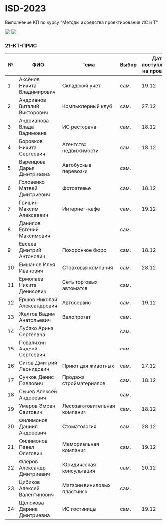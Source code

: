 # ISD-2023
Выполнение КП по курсу "Методы и средства проектирования ИС и Т"

<img src="https://img.shields.io/github/commit-activity/m/nntu-cs/ISD-2023?color=lime&style=for-the-badge">
<img src="https://img.shields.io/github/last-commit/nntu-cs/ISD-2023?color=darkgreen&style=for-the-badge">

### 21-КТ-ПРИС

|№   |  ФИО   | Тема | Выбор | Дата поступления на проверку | Оценка |
| -- | ------ | ---- | ----- | ---------------------------- | ------ |
| 1 | Аксёнов Никита Владимирович | Складской учет | сам. | 19.12 | 5 |
| 2 | Андрианов Виталий Викторович | Компьютерный клуб | сам. | 27.12 |  |
| 3 | Андрианова Влада Вадимовна  | ИС ресторана | сам. | 18.12 | 5 |
| 4 | Боровков Никита Сергеевич | Агентство недвижимости | сам. | 18.12 | 5 |
| 5 | Варенцова Дарья Дмитриевна | Автобусные перевозки | сам. |  |  |
| 6 | Головенко Матвей Дмитриевич | Фотоателье | сам. | 18.12 | 5 |
| 7 | Гришин Максим Алексеевич | Интернет-кафе | сам. | 19.12 | 4 |
| 8 | Данилов Евгений Максимович |  | сам. |  |  |
| 9 | Евсеев Дмитрий Антонович | Похоронное бюро | сам. | 18.12 | 5 |
| 10 | Емшанов Илья Иванович | Страховая компания | сам. | 28.12 | 4 |
| 11 | Ермолаев Никита Денисович | Сеть торговых автоматов | сам. |  |  |
| 12 | Ершов Николай Александрович | Автосервис | сам. | 19.12 | 5 |
| 13 | Желтов Вадим Анатольевич | Велопрокат | сам. |  |  |
| 14 | Лубяко Арина Сергеевна |  | сам. |  |  |
| 15 | Повалихин Андрей Сергеевич |  | сам. |  |  |
| 16 | Сигов Дмитрий Леонидович | Приют для животных | сам. | 27.12 | 4 |
| 17 | Сучков Денис Павлович | Продажа стройматериалов | сам. | 18.12 | 5 |
| 18 | Сычев Алексей Андреевич |  | сам. |  |  |
| 19 | Умеров Эмран Саитович | Лесозаготовительная компания | сам. | 18.12 | 5 |
| 20 | Филимонов Даниил Андреевич | Стоматология | сам. | 28.12 | 4 |
| 21 | Филимонов Павел Олегович | Мемориальная компания | сам. | 19.12 | 5 |
| 22 | Флёров Александр Дмитриевич | Юридическая консультация | сам. | 20.12 | 5 |
| 23 | Цибиков Алексей Валентинович | Магазин виниловых пластинок | сам. |  |  |
| 24 | Щелокова Дарина Дмитриевна | ИС гостиницы | сам. | 19.12 | 5 |
